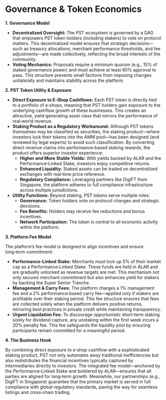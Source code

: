 # Governance & Token Economics

**1. Governance Model**

* **Decentralized Oversight:** The PST ecosystem is governed by a DAO that empowers PST token holders (including stakers) to vote on protocol matters. This decentralized model ensures that strategic decisions—such as treasury allocations, merchant performance thresholds, and fee adjustments—are made collectively, reflecting the broad interests of the community.
* **Voting Mechanics:** Proposals require a minimum quorum (e.g., 15% of staked governance power) and must achieve at least 60% approval to pass. This structure prevents small factions from imposing changes unilaterally and maintains stability across the platform.

**2. PST Token Utility & Exposure**

* **Direct Exposure to E‑Shop Cashflows:** Each PST token is directly tied to a portfolio of e‑shops, meaning that PST holders gain exposure to the underlying cashflow growth of these businesses. This creates an attractive, yield‑generating asset class that mirrors the performance of real‑world revenue.
* **Staking Product as a Regulatory Workaround:** Although PST tokens themselves may be classified as securities, the staking product—where investors lock their tokens into the AMM pool—has been designed (and reviewed by legal experts) to avoid such classification. By converting direct revenue claims into performance‑based staking rewards, the product offers superior investor experience:
  * **Higher and More Stable Yields:** With yields backed by ALAR and the Performance‑Linked Stake, investors enjoy competitive returns.
  * **Enhanced Liquidity:** Staked assets can be traded on decentralized exchanges with real‑time price reference.
  * **Regulatory Compliance:** Leveraging partners like DigiFT from Singapore, the platform adheres to full compliance infrastructure across multiple jurisdictions.
* **Utility Functions:** Beyond staking, PST tokens serve multiple roles:
  * **Governance:** Token holders vote on protocol changes and strategic decisions.
  * **Fee Benefits:** Holders may receive fee reductions and bonus incentives.
  * **Network Participation:** The token is central to all economic activity within the platform.

**3. Platform Fee Model**

The platform’s fee model is designed to align incentives and ensure long‑term commitment:

* **Performance-Linked Stake:** Merchants must lock up 5% of their market cap as a Performance‑Linked Stake. These funds are held in ALAR and are gradually unlocked as revenue targets are met. This mechanism not only secures merchant commitment but also enhances yield for stakers by backing the Super Senior Tranche.
* **Management & Carry Fees:** The platform charges a 1% management fee and a 2% performance‑based carry fee—applied only if stakers are profitable over their staking period. This fee structure ensures that fees are collected solely when the platform delivers positive returns, mirroring best practices in private credit while maintaining transparency.
* **Urgent Liquidation Fee:** To discourage opportunistic short‑term staking solely for dividend capture, any unstaking within the first week incurs a 20% penalty fee. This fee safeguards the liquidity pool by ensuring participants remain committed for a meaningful period.

**4. The Business Hook**

By combining direct exposure to e‑shop cashflow with a sophisticated staking product, PST not only automates away traditional inefficiencies but also redistributes the financial incentives typically captured by intermediaries directly to investors. The integrated fee model—anchored by the Performance‑Linked Stake and bolstered by ALAR—ensures that all parties are aligned for long‑term growth. Meanwhile, our partnerships (e.g., DigiFT in Singapore) guarantee that the primary market is served in full compliance with global regulatory standards, paving the way for seamless listings and cross‑chain trading.
